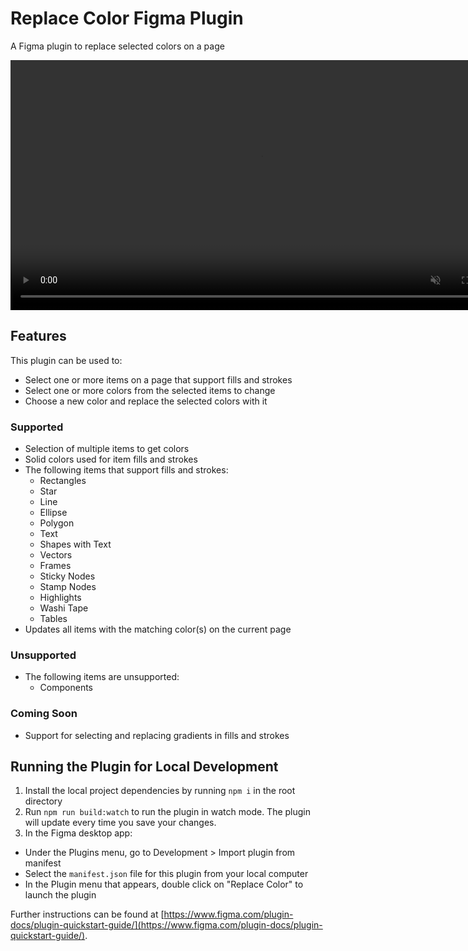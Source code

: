 # Replace Color Figma Plugin

A Figma plugin to replace selected colors on a page

<video width="800" height="400" controls muted="true">
  <source src="app-data/videos/demo.mp4" type="video/mp4">
</video>

## Features

This plugin can be used to:

- Select one or more items on a page that support fills and strokes
- Select one or more colors from the selected items to change
- Choose a new color and replace the selected colors with it

### Supported

- Selection of multiple items to get colors
- Solid colors used for item fills and strokes
- The following items that support fills and strokes:
  - Rectangles
  - Star
  - Line
  - Ellipse
  - Polygon
  - Text
  - Shapes with Text
  - Vectors
  - Frames
  - Sticky Nodes
  - Stamp Nodes
  - Highlights
  - Washi Tape
  - Tables
- Updates all items with the matching color(s) on the current page

### Unsupported

- The following items are unsupported:
  - Components

### Coming Soon

- Support for selecting and replacing gradients in fills and strokes

## Running the Plugin for Local Development

1. Install the local project dependencies by running `npm i` in the root directory
2. Run `npm run build:watch` to run the plugin in watch mode. The plugin will update every time you save your changes.
3. In the Figma desktop app:

- Under the Plugins menu, go to Development > Import plugin from manifest
- Select the `manifest.json` file for this plugin from your local computer
- In the Plugin menu that appears, double click on "Replace Color" to launch the plugin

Further instructions can be found at [https://www.figma.com/plugin-docs/plugin-quickstart-guide/](https://www.figma.com/plugin-docs/plugin-quickstart-guide/).
